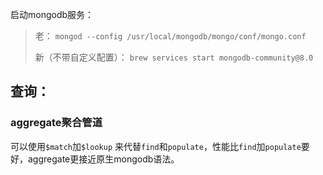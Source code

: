 启动mongodb服务：
> 老： `mongod --config /usr/local/mongodb/mongo/conf/mongo.conf`
> 
> 新（不带自定义配置）： `brew services start mongodb-community@8.0`
## 查询：
### aggregate聚合管道
可以使用`$match`加`$lookup` 来代替`find`和`populate`，性能比`find`加`populate`要好，aggregate更接近原生mongodb语法。
